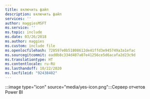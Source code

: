 ```yaml
---
title: включить файл
description: включить файл
services: ''
author: maggiesMSFT
ms.service: ''
ms.topic: include
ms.date: 03/26/2018
ms.author: maggies
ms.custom: include file
ms.openlocfilehash: 728597e0b51808612de41ffd3e945749a3a1efac
ms.sourcegitcommit: ead0b8c334d487a07e41256ce5d6acafa2d23c9d
ms.translationtype: HT
ms.contentlocale: ru-RU
ms.lasthandoff: 10/22/2020
ms.locfileid: "92438402"
---
```

 :::image type="icon" source="media/yes-icon.png":::Сервер отчетов Power BI